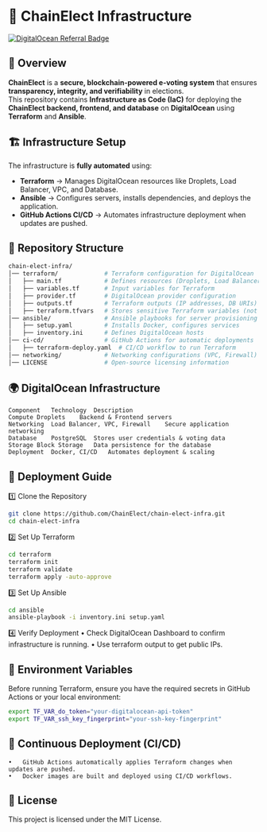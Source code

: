 # 🚀 ChainElect Infrastructure

[![DigitalOcean Referral Badge](https://web-platforms.sfo2.cdn.digitaloceanspaces.com/WWW/Badge%203.svg)](https://www.digitalocean.com/?refcode=cc9395b29763&utm_campaign=Referral_Invite&utm_medium=Referral_Program&utm_source=badge)

## 📌 Overview

**ChainElect** is a **secure, blockchain-powered e-voting system** that ensures **transparency, integrity, and verifiability** in elections.  
This repository contains **Infrastructure as Code (IaC)** for deploying the **ChainElect backend, frontend, and database** on **DigitalOcean** using **Terraform** and **Ansible**.

## 🏗️ Infrastructure Setup

The infrastructure is **fully automated** using:

- **Terraform** → Manages DigitalOcean resources like Droplets, Load Balancer, VPC, and Database.
- **Ansible** → Configures servers, installs dependencies, and deploys the application.
- **GitHub Actions CI/CD** → Automates infrastructure deployment when updates are pushed.

## 📂 Repository Structure

```sh
chain-elect-infra/
│── terraform/             # Terraform configuration for DigitalOcean
│   ├── main.tf            # Defines resources (Droplets, Load Balancer, DB)
│   ├── variables.tf       # Input variables for Terraform
│   ├── provider.tf        # DigitalOcean provider configuration
│   ├── outputs.tf         # Terraform outputs (IP addresses, DB URIs)
│   ├── terraform.tfvars   # Stores sensitive Terraform variables (not committed)
│── ansible/               # Ansible playbooks for server provisioning
│   ├── setup.yaml         # Installs Docker, configures services
│   ├── inventory.ini      # Defines DigitalOcean hosts
│── ci-cd/                 # GitHub Actions for automatic deployments
│   ├── terraform-deploy.yaml  # CI/CD workflow to run Terraform
│── networking/            # Networking configurations (VPC, Firewall)
│── LICENSE                # Open-source licensing information
```

## 🌍 DigitalOcean Infrastructure

```
Component	Technology	Description
Compute	Droplets	Backend & Frontend servers
Networking	Load Balancer, VPC, Firewall	Secure application networking
Database	PostgreSQL	Stores user credentials & voting data
Storage	Block Storage	Data persistence for the database
Deployment	Docker, CI/CD	Automates deployment & scaling
```

## 🚀 Deployment Guide

1️⃣ Clone the Repository

```sh
git clone https://github.com/ChainElect/chain-elect-infra.git
cd chain-elect-infra
```

2️⃣ Set Up Terraform

```sh
cd terraform
terraform init
terraform validate
terraform apply -auto-approve
```

3️⃣ Set Up Ansible

```sh
cd ansible
ansible-playbook -i inventory.ini setup.yaml
```

4️⃣ Verify Deployment
• Check DigitalOcean Dashboard to confirm infrastructure is running.
• Use terraform output to get public IPs.

## 🔐 Environment Variables

Before running Terraform, ensure you have the required secrets in GitHub Actions or your local environment:

```sh
export TF_VAR_do_token="your-digitalocean-api-token"
export TF_VAR_ssh_key_fingerprint="your-ssh-key-fingerprint"
```

## 🔄 Continuous Deployment (CI/CD)

    •	GitHub Actions automatically applies Terraform changes when updates are pushed.
    •	Docker images are built and deployed using CI/CD workflows.

## 📜 License

This project is licensed under the MIT License.

